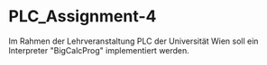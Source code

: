 # PLC_Assignment-4
Im Rahmen der Lehrveranstaltung PLC der Universität Wien soll ein Interpreter "BigCalcProg" implementiert werden.
